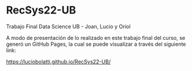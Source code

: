 # RecSys22-UB
Trabajo Final Data Science UB - Joan, Lucio y Oriol

A modo de presentación de lo realizado en este trabajo final del curso, se generó un GitHub Pages, la cual se puede visualizar a través del siguiente link:

 https://luciobolatti.github.io/RecSys22-UB/
